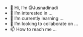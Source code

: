 - 👋 Hi, I’m @Jusnadinadi
- 👀 I’m interested in ...
- 🌱 I’m currently learning ...
- 💞️ I’m looking to collaborate on ...
- 📫 How to reach me ...

<!---
Jusnadinadi/Jusnadinadi is a ✨ special ✨ repository because its `README.md` (this file) appears on your GitHub profile.
You can click the Preview link to take a look at your changes.
--->
